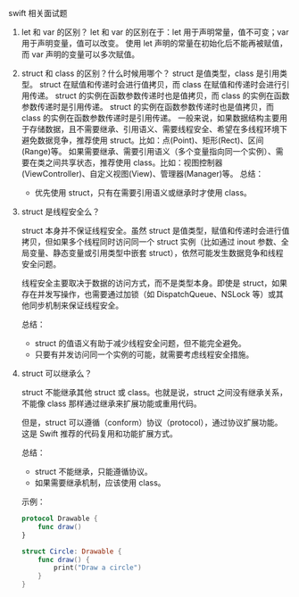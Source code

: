 swift 相关面试题

1. let 和 var 的区别？
    let 和 var 的区别在于：let 用于声明常量，值不可变；var 用于声明变量，值可以改变。
    使用 let 声明的常量在初始化后不能再被赋值，而 var 声明的变量可以多次赋值。

2. struct 和 class 的区别？什么时候用哪个？
    struct 是值类型，class 是引用类型。
    struct 在赋值和传递时会进行值拷贝，而 class 在赋值和传递时会进行引用传递。
    struct 的实例在函数参数传递时也是值拷贝，而 class 的实例在函数参数传递时是引用传递。
    struct 的实例在函数参数传递时也是值拷贝，而 class 的实例在函数参数传递时是引用传递。
    一般来说，如果数据结构主要用于存储数据，且不需要继承、引用语义、需要线程安全、希望在多线程环境下避免数据竞争，推荐使用 struct。比如：点(Point)、矩形(Rect)、区间(Range)等。
    如果需要继承、需要引用语义（多个变量指向同一个实例）、需要在类之间共享状态，推荐使用 class。比如：视图控制器(ViewController)、自定义视图(View)、管理器(Manager)等。
    总结：
    - 优先使用 struct，只有在需要引用语义或继承时才使用 class。

3. struct 是线程安全么？

    struct 本身并不保证线程安全。虽然 struct 是值类型，赋值和传递时会进行值拷贝，但如果多个线程同时访问同一个 struct 实例（比如通过 inout 参数、全局变量、静态变量或引用类型中嵌套 struct），依然可能发生数据竞争和线程安全问题。

    线程安全主要取决于数据的访问方式，而不是类型本身。即使是 struct，如果存在并发写操作，也需要通过加锁（如 DispatchQueue、NSLock 等）或其他同步机制来保证线程安全。

    总结：
    - struct 的值语义有助于减少线程安全问题，但不能完全避免。
    - 只要有并发访问同一个实例的可能，就需要考虑线程安全措施。

4. struct 可以继承么？

    struct 不能继承其他 struct 或 class。也就是说，struct 之间没有继承关系，不能像 class 那样通过继承来扩展功能或重用代码。

    但是，struct 可以遵循（conform）协议（protocol），通过协议扩展功能。这是 Swift 推荐的代码复用和功能扩展方式。

    总结：
    - struct 不能继承，只能遵循协议。
    - 如果需要继承机制，应该使用 class。

    示例：

    ```swift
    protocol Drawable {
        func draw()
    }

    struct Circle: Drawable {
        func draw() {
            print("Draw a circle")
        }
    }
    ```







    
